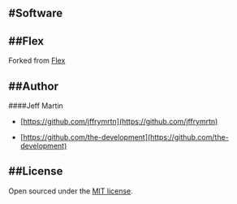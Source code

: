 #Software
---
##Flex
---

Forked from [Flex](https://github.com/the-development/flex)

##Author
---

####Jeff Martin

* [https://github.com/jffrymrtn](https://github.com/jffrymrtn)

* [https://github.com/the-development](https://github.com/the-development)



##License
---

Open sourced under the [MIT license](https://github.com/Pheonnexx/pheonnexx.github.io/blob/master/LICENSE).
